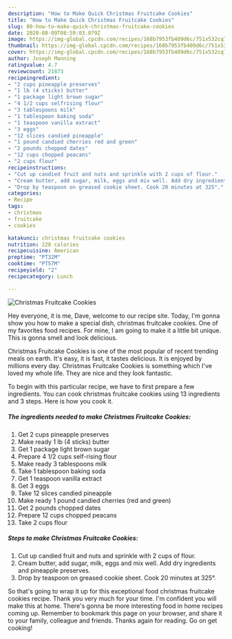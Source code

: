 ```yaml
---
description: "How to Make Quick Christmas Fruitcake Cookies"
title: "How to Make Quick Christmas Fruitcake Cookies"
slug: 80-how-to-make-quick-christmas-fruitcake-cookies
date: 2020-08-09T08:59:03.079Z
image: https://img-global.cpcdn.com/recipes/168b7953fb409d6c/751x532cq70/christmas-fruitcake-cookies-recipe-main-photo.jpg
thumbnail: https://img-global.cpcdn.com/recipes/168b7953fb409d6c/751x532cq70/christmas-fruitcake-cookies-recipe-main-photo.jpg
cover: https://img-global.cpcdn.com/recipes/168b7953fb409d6c/751x532cq70/christmas-fruitcake-cookies-recipe-main-photo.jpg
author: Joseph Manning
ratingvalue: 4.7
reviewcount: 21873
recipeingredient:
- "2 cups pineapple preserves"
- "1 lb (4 sticks) butter"
- "1 package light brown sugar"
- "4 1/2 cups selfrising flour"
- "3 tablespoons milk"
- "1 tablespoon baking soda"
- "1 teaspoon vanilla extract"
- "3 eggs"
- "12 slices candied pineapple"
- "1 pound candied cherries red and green"
- "2 pounds chopped dates"
- "12 cups chopped peacans"
- "2 cups flour"
recipeinstructions:
- "Cut up candied fruit and nuts and sprinkle with 2 cups of flour."
- "Cream butter, add sugar, milk, eggs and mix well. Add dry ingredients and pineapple preserves."
- "Drop by teaspoon on greased cookie sheet. Cook 20 minutes at 325°."
categories:
- Recipe
tags:
- christmas
- fruitcake
- cookies

katakunci: christmas fruitcake cookies 
nutrition: 228 calories
recipecuisine: American
preptime: "PT32M"
cooktime: "PT57M"
recipeyield: "2"
recipecategory: Lunch

---
```



![Christmas Fruitcake Cookies](https://img-global.cpcdn.com/recipes/168b7953fb409d6c/751x532cq70/christmas-fruitcake-cookies-recipe-main-photo.jpg)

Hey everyone, it is me, Dave, welcome to our recipe site. Today, I'm gonna show you how to make a special dish, christmas fruitcake cookies. One of my favorites food recipes. For mine, I am going to make it a little bit unique. This is gonna smell and look delicious.

Christmas Fruitcake Cookies is one of the most popular of recent trending meals on earth. It's easy, it is fast, it tastes delicious. It is enjoyed by millions every day. Christmas Fruitcake Cookies is something which I've loved my whole life. They are nice and they look fantastic.




To begin with this particular recipe, we have to first prepare a few ingredients. You can cook christmas fruitcake cookies using 13 ingredients and 3 steps. Here is how you cook it.

<!--inarticleads1-->

##### The ingredients needed to make Christmas Fruitcake Cookies:

1. Get 2 cups pineapple preserves
1. Make ready 1 lb (4 sticks) butter
1. Get 1 package light brown sugar
1. Prepare 4 1/2 cups self-rising flour
1. Make ready 3 tablespoons milk
1. Take 1 tablespoon baking soda
1. Get 1 teaspoon vanilla extract
1. Get 3 eggs
1. Take 12 slices candied pineapple
1. Make ready 1 pound candied cherries (red and green)
1. Get 2 pounds chopped dates
1. Prepare 12 cups chopped peacans
1. Take 2 cups flour




<!--inarticleads2-->

##### Steps to make Christmas Fruitcake Cookies:

1. Cut up candied fruit and nuts and sprinkle with 2 cups of flour.
1. Cream butter, add sugar, milk, eggs and mix well. Add dry ingredients and pineapple preserves.
1. Drop by teaspoon on greased cookie sheet. Cook 20 minutes at 325°.




So that's going to wrap it up for this exceptional food christmas fruitcake cookies recipe. Thank you very much for your time. I'm confident you will make this at home. There's gonna be more interesting food in home recipes coming up. Remember to bookmark this page on your browser, and share it to your family, colleague and friends. Thanks again for reading. Go on get cooking!

